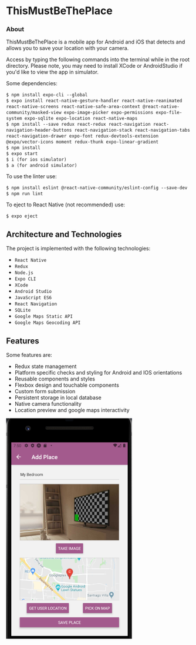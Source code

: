 # ThisMustBeThePlace

### About

ThisMustBeThePlace is a mobile app for Android and iOS that detects and allows you to save your location with your camera.

Access by typing the following commands into the terminal while in the root directory. Please note, you may need to install XCode or AndroidStudio if you'd like to view the app in simulator.

Some dependencies:

```console
$ npm install expo-cli --global
$ expo install react-native-gesture-handler react-native-reanimated react-native-screens react-native-safe-area-context @react-native-community/masked-view expo-image-picker expo-permissions expo-file-system expo-sqlite expo-location react-native-maps
$ npm install --save redux react-redux react-navigation react-navigation-header-buttons react-navigation-stack react-navigation-tabs react-navigation-drawer expo-font redux-devtools-extension @expo/vector-icons moment redux-thunk expo-linear-gradient
$ npm install
$ expo start
$ i (for ios simulator)
$ a (for android simulator)
```

To use the linter use:

```console
$ npm install eslint @react-native-community/eslint-config --save-dev
$ npm run lint
```

To eject to React Native (not recommended) use:

```
$ expo eject
```

## Architecture and Technologies

The project is implemented with the following technologies:

- `React Native`
- `Redux`
- `Node.js`
- `Expo CLI`
- `XCode`
- `Android Studio`
- `JavaScript ES6`
- `React Navigation`
- `SQLite`
- `Google Maps Static API`
- `Google Maps Geocoding API`

## Features

Some features are:

- Redux state management
- Platform specific checks and styling for Android and IOS orientations
- Reusable components and styles
- Flexbox design and touchable components
- Custom form submission
- Persistent storage in local database
- Native camera functionality
- Location preview and google maps interactivity

<img src="./assets/thismustbetheplace.png" height="600" alt="thisMustBeThePlace">
